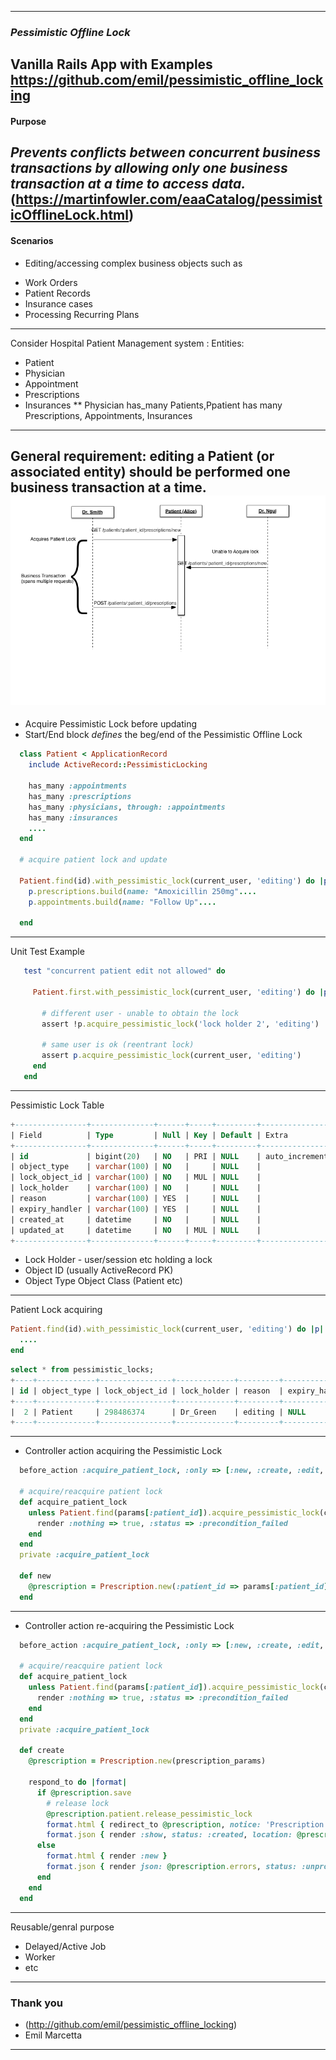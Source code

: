  ---

### *Pessimistic Offline Lock*

Vanilla Rails App with Examples 
https://github.com/emil/pessimistic_offline_locking
---
#### Purpose
_Prevents conflicts between concurrent business transactions by allowing only one business transaction at a time to access data._
(https://martinfowler.com/eaaCatalog/pessimisticOfflineLock.html)
---
#### Scenarios
* Editing/accessing complex business objects such as 
 - Work Orders
 - Patient Records 
 - Insurance cases
 - Processing Recurring Plans
 
---
Consider Hospital Patient Management system : 
Entities:
 - Patient
 - Physician
 - Appointment
 - Prescriptions 
 - Insurances
** Physician has_many Patients,Ppatient has many Prescriptions, Appointments, Insurances
---

General requirement: editing a Patient (or associated entity) should be performed one business transaction at a time.
![Sequence Diagram](/app/assets/images/pessimistic_offline_lock.png)
---
- Acquire Pessimistic Lock before updating
- Start/End block *defines* the beg/end of the Pessimistic Offline Lock

``` ruby
  class Patient < ApplicationRecord
    include ActiveRecord::PessimisticLocking
    
    has_many :appointments
    has_many :prescriptions
    has_many :physicians, through: :appointments
    has_many :insurances
    ....
  end
  
  # acquire patient lock and update
  
  Patient.find(id).with_pessimistic_lock(current_user, 'editing') do |p|
    p.prescriptions.build(name: "Amoxicillin 250mg"....
    p.appointments.build(name: "Follow Up"....
    
  end
```
---
Unit Test Example
``` ruby
   test "concurrent patient edit not allowed" do

     Patient.first.with_pessimistic_lock(current_user, 'editing') do |p|
     
       # different user - unable to obtain the lock
       assert !p.acquire_pessimistic_lock('lock holder 2', 'editing')

       # same user is ok (reentrant lock)
       assert p.acquire_pessimistic_lock(current_user, 'editing')
     end
   end

```
---
Pessimistic Lock Table

``` sql
+----------------+--------------+------+-----+---------+----------------+
| Field          | Type         | Null | Key | Default | Extra          |
+----------------+--------------+------+-----+---------+----------------+
| id             | bigint(20)   | NO   | PRI | NULL    | auto_increment |
| object_type    | varchar(100) | NO   |     | NULL    |                |
| lock_object_id | varchar(100) | NO   | MUL | NULL    |                |
| lock_holder    | varchar(100) | NO   |     | NULL    |                |
| reason         | varchar(100) | YES  |     | NULL    |                |
| expiry_handler | varchar(100) | YES  |     | NULL    |                |
| created_at     | datetime     | NO   |     | NULL    |                |
| updated_at     | datetime     | NO   | MUL | NULL    |                |
+----------------+--------------+------+-----+---------+----------------+
```
* Lock Holder  - user/session etc holding a lock
* Object ID (usually ActiveRecord PK)
* Object Type Object Class (Patient etc)
---
Patient Lock acquiring

``` ruby
Patient.find(id).with_pessimistic_lock(current_user, 'editing') do |p|
  ....
end
```

``` sql
select * from pessimistic_locks;
+----+-------------+----------------+-------------+---------+----------------+---------------------+---------------------+
| id | object_type | lock_object_id | lock_holder | reason  | expiry_handler | created_at          | updated_at          |
+----+-------------+----------------+-------------+---------+----------------+---------------------+---------------------+
|  2 | Patient     | 298486374      | Dr_Green    | editing | NULL           | 2018-03-29 23:33:53 | 2018-03-29 23:33:53 |
+----+-------------+----------------+-------------+---------+----------------+---------------------+---------------------+
```
---
- Controller action acquiring the Pessimistic Lock
``` ruby
  before_action :acquire_patient_lock, :only => [:new, :create, :edit, :update]

  # acquire/reacquire patient lock
  def acquire_patient_lock
    unless Patient.find(params[:patient_id]).acquire_pessimistic_lock(current_user, action_name)
      render :nothing => true, :status => :precondition_failed
    end
  end
  private :acquire_patient_lock
  
  def new
    @prescription = Prescription.new(:patient_id => params[:patient_id])
  end

```
---
- Controller action re-acquiring the Pessimistic Lock
``` ruby
  before_action :acquire_patient_lock, :only => [:new, :create, :edit, :update]

  # acquire/reacquire patient lock
  def acquire_patient_lock
    unless Patient.find(params[:patient_id]).acquire_pessimistic_lock(current_user, action_name)
      render :nothing => true, :status => :precondition_failed
    end
  end
  private :acquire_patient_lock
  
  def create
    @prescription = Prescription.new(prescription_params)

    respond_to do |format|
      if @prescription.save
        # release lock
        @prescription.patient.release_pessimistic_lock
        format.html { redirect_to @prescription, notice: 'Prescription was successfully created.' }
        format.json { render :show, status: :created, location: @prescription }
      else
        format.html { render :new }
        format.json { render json: @prescription.errors, status: :unprocessable_entity }
      end
    end
  end
```
---
Reusable/genral purpose
 - Delayed/Active Job
 - Worker
 - etc
---
### Thank you
* (http://github.com/emil/pessimistic_offline_locking)
* Emil Marcetta
---
